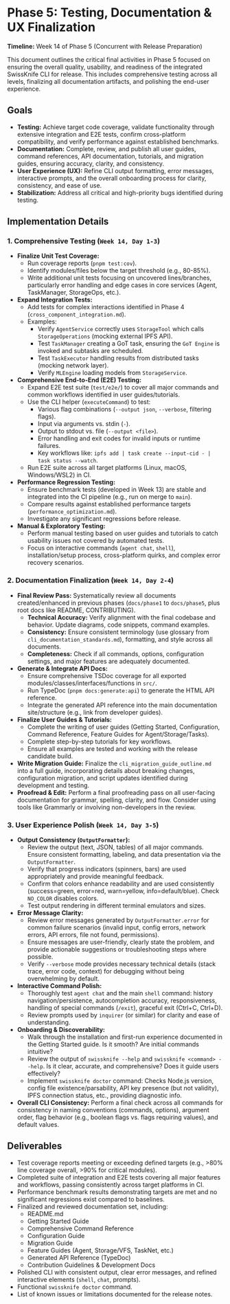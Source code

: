 # Phase 5: Testing, Documentation & UX Finalization

**Timeline:** Week 14 of Phase 5 (Concurrent with Release Preparation)

This document outlines the critical final activities in Phase 5 focused on ensuring the overall quality, usability, and readiness of the integrated SwissKnife CLI for release. This includes comprehensive testing across all levels, finalizing all documentation artifacts, and polishing the end-user experience.

## Goals

-   **Testing:** Achieve target code coverage, validate functionality through extensive integration and E2E tests, confirm cross-platform compatibility, and verify performance against established benchmarks.
-   **Documentation:** Complete, review, and publish all user guides, command references, API documentation, tutorials, and migration guides, ensuring accuracy, clarity, and consistency.
-   **User Experience (UX):** Refine CLI output formatting, error messages, interactive prompts, and the overall onboarding process for clarity, consistency, and ease of use.
-   **Stabilization:** Address all critical and high-priority bugs identified during testing.

## Implementation Details

### 1. Comprehensive Testing (`Week 14, Day 1-3`)

-   **Finalize Unit Test Coverage:**
    -   Run coverage reports (`pnpm test:cov`).
    -   Identify modules/files below the target threshold (e.g., 80-85%).
    -   Write additional unit tests focusing on uncovered lines/branches, particularly error handling and edge cases in core services (Agent, TaskManager, StorageOps, etc.).
-   **Expand Integration Tests:**
    -   Add tests for complex interactions identified in Phase 4 (`cross_component_integration.md`).
    -   Examples:
        -   Verify `AgentService` correctly uses `StorageTool` which calls `StorageOperations` (mocking external IPFS API).
        -   Test `TaskManager` creating a GoT task, ensuring the `GoT Engine` is invoked and subtasks are scheduled.
        -   Test `TaskExecutor` handling results from distributed tasks (mocking network layer).
        -   Verify `MLEngine` loading models from `StorageService`.
-   **Comprehensive End-to-End (E2E) Testing:**
    -   Expand E2E test suite (`test/e2e/`) to cover all major commands and common workflows identified in user guides/tutorials.
    -   Use the CLI helper (`executeCommand`) to test:
        -   Various flag combinations (`--output json`, `--verbose`, filtering flags).
        -   Input via arguments vs. stdin (`-`).
        -   Output to stdout vs. file (`--output <file>`).
        -   Error handling and exit codes for invalid inputs or runtime failures.
        -   Key workflows like: `ipfs add | task create --input-cid - | task status --watch`.
    -   Run E2E suite across all target platforms (Linux, macOS, Windows/WSL2) in CI.
-   **Performance Regression Testing:**
    -   Ensure benchmark tests (developed in Week 13) are stable and integrated into the CI pipeline (e.g., run on merge to `main`).
    -   Compare results against established performance targets (`performance_optimization.md`).
    -   Investigate any significant regressions before release.
-   **Manual & Exploratory Testing:**
    -   Perform manual testing based on user guides and tutorials to catch usability issues not covered by automated tests.
    -   Focus on interactive commands (`agent chat`, `shell`), installation/setup process, cross-platform quirks, and complex error recovery scenarios.

### 2. Documentation Finalization (`Week 14, Day 2-4`)

-   **Final Review Pass:** Systematically review all documents created/enhanced in previous phases (`docs/phase1` to `docs/phase5`, plus root docs like README, CONTRIBUTING).
    -   **Technical Accuracy:** Verify alignment with the final codebase and behavior. Update diagrams, code snippets, command examples.
    -   **Consistency:** Ensure consistent terminology (use glossary from `cli_documentation_standards.md`), formatting, and style across all documents.
    -   **Completeness:** Check if all commands, options, configuration settings, and major features are adequately documented.
-   **Generate & Integrate API Docs:**
    -   Ensure comprehensive TSDoc coverage for all exported modules/classes/interfaces/functions in `src/`.
    -   Run TypeDoc (`pnpm docs:generate:api`) to generate the HTML API reference.
    -   Integrate the generated API reference into the main documentation site/structure (e.g., link from developer guides).
-   **Finalize User Guides & Tutorials:**
    -   Complete the writing of user guides (Getting Started, Configuration, Command Reference, Feature Guides for Agent/Storage/Tasks).
    -   Complete step-by-step tutorials for key workflows.
    -   Ensure all examples are tested and working with the release candidate build.
-   **Write Migration Guide:** Finalize the `cli_migration_guide_outline.md` into a full guide, incorporating details about breaking changes, configuration migration, and script updates identified during development and testing.
-   **Proofread & Edit:** Perform a final proofreading pass on all user-facing documentation for grammar, spelling, clarity, and flow. Consider using tools like Grammarly or involving non-developers in the review.

### 3. User Experience Polish (`Week 14, Day 3-5`)

-   **Output Consistency (`OutputFormatter`):**
    -   Review the output (text, JSON, tables) of all major commands. Ensure consistent formatting, labeling, and data presentation via the `OutputFormatter`.
    -   Verify that progress indicators (spinners, bars) are used appropriately and provide meaningful feedback.
    -   Confirm that colors enhance readability and are used consistently (success=green, error=red, warn=yellow, info=default/blue). Check `NO_COLOR` disables colors.
    -   Test output rendering in different terminal emulators and sizes.
-   **Error Message Clarity:**
    -   Review error messages generated by `OutputFormatter.error` for common failure scenarios (invalid input, config errors, network errors, API errors, file not found, permissions).
    -   Ensure messages are user-friendly, clearly state the problem, and provide actionable suggestions or troubleshooting steps where possible.
    -   Verify `--verbose` mode provides necessary technical details (stack trace, error code, context) for debugging without being overwhelming by default.
-   **Interactive Command Polish:**
    -   Thoroughly test `agent chat` and the main `shell` command: history navigation/persistence, autocompletion accuracy, responsiveness, handling of special commands (`/exit`), graceful exit (Ctrl+C, Ctrl+D).
    -   Review prompts used by `inquirer` (or similar) for clarity and ease of understanding.
-   **Onboarding & Discoverability:**
    -   Walk through the installation and first-run experience documented in the Getting Started guide. Is it smooth? Are initial commands intuitive?
    -   Review the output of `swissknife --help` and `swissknife <command> --help`. Is it clear, accurate, and comprehensive? Does it guide users effectively?
    -   Implement `swissknife doctor` command: Checks Node.js version, config file existence/parsability, API key presence (but not validity), IPFS connection status, etc., providing diagnostic info.
-   **Overall CLI Consistency:** Perform a final check across all commands for consistency in naming conventions (commands, options), argument order, flag behavior (e.g., boolean flags vs. flags requiring values), and default values.

## Deliverables

-   Test coverage reports meeting or exceeding defined targets (e.g., >80% line coverage overall, >90% for critical modules).
-   Completed suite of integration and E2E tests covering all major features and workflows, passing consistently across target platforms in CI.
-   Performance benchmark results demonstrating targets are met and no significant regressions exist compared to baselines.
-   Finalized and reviewed documentation set, including:
    -   README.md
    -   Getting Started Guide
    -   Comprehensive Command Reference
    -   Configuration Guide
    -   Migration Guide
    -   Feature Guides (Agent, Storage/VFS, TaskNet, etc.)
    -   Generated API Reference (TypeDoc)
    -   Contribution Guidelines & Development Docs
-   Polished CLI with consistent output, clear error messages, and refined interactive elements (`shell`, `chat`, prompts).
-   Functional `swissknife doctor` command.
-   List of known issues or limitations documented for the release notes.
